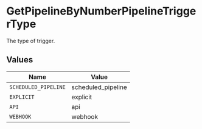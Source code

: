 # GetPipelineByNumberPipelineTriggerType

The type of trigger.


## Values

| Name                 | Value                |
| -------------------- | -------------------- |
| `SCHEDULED_PIPELINE` | scheduled_pipeline   |
| `EXPLICIT`           | explicit             |
| `API`                | api                  |
| `WEBHOOK`            | webhook              |